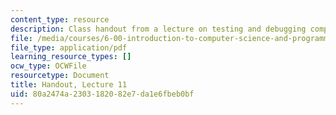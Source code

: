 ```yaml
---
content_type: resource
description: Class handout from a lecture on testing and debugging computer programs.
file: /media/courses/6-00-introduction-to-computer-science-and-programming-fall-2008/80a2474a2303182082e7da1e6fbeb0bf_lec11.pdf
file_type: application/pdf
learning_resource_types: []
ocw_type: OCWFile
resourcetype: Document
title: Handout, Lecture 11
uid: 80a2474a-2303-1820-82e7-da1e6fbeb0bf
---
```

